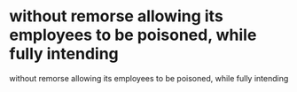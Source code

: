 # without remorse allowing its employees to be poisoned, while fully intending

without remorse allowing its employees to be poisoned, while fully intending